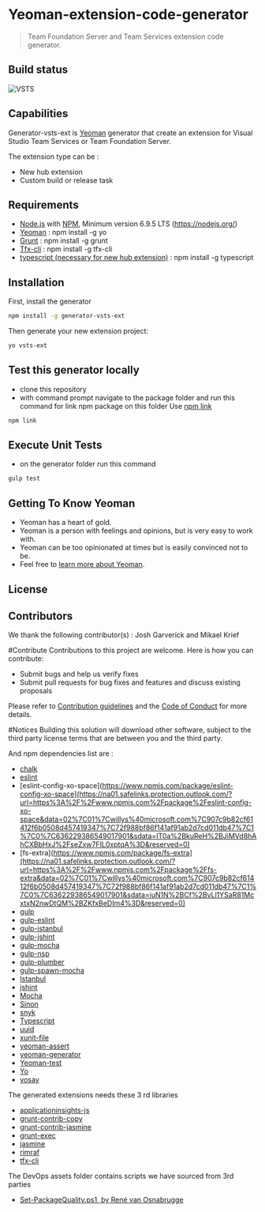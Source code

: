 ﻿# Yeoman-extension-code-generator
>  Team Foundation Server and Team Services extension code generator.

## Build status
![VSTS](https://almrangers.visualstudio.com/_apis/public/build/definitions/7f3cfb9a-d1cb-4e66-9d36-1af87b906fe9/137/badge)

## Capabilities
Generator-vsts-ext is [Yeoman](http://yeoman.io/) generator that create an extension for Visual Studio Team Services or Team Foundation Server.

The extension type can be :
- New hub extension
- Custom build or release task

## Requirements
- [Node.js](http://nodejs.org/) with [NPM](https://www.npmjs.com/), Minimum version 6.9.5 LTS (https://nodejs.org/)
- [Yeoman](http://yeoman.io/) : npm install -g yo
- [Grunt](https://www.npmjs.com/package/grunt) : npm install -g grunt
- [Tfx-cli](https://www.npmjs.com/package/tfx-cli) : npm install -g tfx-cli
- [typescript (necessary for new hub extension)](https://www.npmjs.com/package/typescript) : npm install -g typescript

## Installation
First, install the generator

```bash
npm install -g generator-vsts-ext
```

Then generate your new extension project:

```bash
yo vsts-ext
```

## Test this generator locally
- clone this repository
- with command prompt navigate to the package folder and run this command for link npm package on this folder
Use [npm link](https://docs.npmjs.com/cli/link)

```bash
npm link
```

## Execute Unit Tests
- on the generator folder run this command

```bash
gulp test
```

## Getting To Know Yeoman
 * Yeoman has a heart of gold.
 * Yeoman is a person with feelings and opinions, but is very easy to work with.
 * Yeoman can be too opinionated at times but is easily convinced not to be.
 * Feel free to [learn more about Yeoman](http://yeoman.io/).

## License

## Contributors
We thank the following contributor(s) : Josh Garverick and Mikael Krief

#Contribute
Contributions to this project are welcome. Here is how you can contribute:  

- Submit bugs and help us verify fixes  
- Submit pull requests for bug fixes and features and discuss existing proposals   

Please refer to [Contribution guidelines](.github/CONTRIBUTING.md) and the [Code of Conduct](.github/COC.md) for more details.

#Notices
Building this solution will download other software, subject to the third party license terms that are between you and the third party.

And npm dependencies list are :

- [chalk](https://www.npmjs.com/package/chalk)
- [eslint](https://www.npmjs.com/package/eslint)
- [eslint-config-xo-space](https://www.npmjs.com/package/eslint-config-xo-space](https://na01.safelinks.protection.outlook.com/?url=https%3A%2F%2Fwww.npmjs.com%2Fpackage%2Feslint-config-xo-space&data=02%7C01%7Cwillys%40microsoft.com%7C907c9b82cf61412f6b0508d457419347%7C72f988bf86f141af91ab2d7cd011db47%7C1%7C0%7C636229386549017901&sdata=IT0a%2BkuReH%2BJiMVd8hAhCXBbHxJ%2FseZxw7FIL0xptqA%3D&reserved=0)
- [fs-extra](https://www.npmjs.com/package/fs-extra](https://na01.safelinks.protection.outlook.com/?url=https%3A%2F%2Fwww.npmjs.com%2Fpackage%2Ffs-extra&data=02%7C01%7Cwillys%40microsoft.com%7C907c9b82cf61412f6b0508d457419347%7C72f988bf86f141af91ab2d7cd011db47%7C1%7C0%7C636229386549017901&sdata=iuN1N%2BCf%2BvLl1YSaR81McxtxN2nwDtQM%2BZKfxBeDIm4%3D&reserved=0)
- [gulp](https://www.npmjs.com/package/gulp)
- [gulp-eslint](https://www.npmjs.com/package/gulp-eslint)
- [gulp-istanbul](https://www.npmjs.com/package/gulp-istanbul)
- [gulp-jshint](https://www.npmjs.com/package/gulp-jshint)
- [gulp-mocha](https://www.npmjs.com/package/gulp-mocha)
- [gulp-nsp](https://www.npmjs.com/package/gulp-nsp)
- [gulp-plumber](https://www.npmjs.com/package/gulp-plumber)
- [gulp-spawn-mocha](https://www.npmjs.com/package/gulp-spawn-mocha)
- [Istanbul](https://www.npmjs.com/package/istanbul)
- [jshint](https://www.npmjs.com/package/jshint)
- [Mocha](https://www.npmjs.com/package/mocha)
- [Sinon](https://www.npmjs.com/package/sinon)
- [snyk](https://www.npmjs.com/package/snyk)
- [Typescript](https://www.npmjs.com/package/typescript)
- [uuid](https://www.npmjs.com/package/uuid)
- [xunit-file](https://www.npmjs.com/package/xunit-file)
- [yeoman-assert](https://www.npmjs.com/package/yeoman-assert)
- [yeoman-generator](https://www.npmjs.com/package/yeoman-generator)
- [Yeoman-test](https://www.npmjs.com/package/yeoman-test)
- [Yo](https://www.npmjs.com/package/yo)
- [yosay](https://www.npmjs.com/package/yosay)

The generated extensions needs these 3 rd libraries

- [applicationinsights-js](https://www.npmjs.com/package/applicationinsights-js)
- [grunt-contrib-copy](https://www.npmjs.com/package/grunt-contrib-copy)
- [grunt-contrib-jasmine](https://www.npmjs.com/package/grunt-contrib-jasmine)
- [grunt-exec](https://www.npmjs.com/package/grunt-exec)
- [jasmine](https://www.npmjs.com/package/jasmine)
- [rimraf](https://www.npmjs.com/package/rimraf)
- [tfx-cli](https://www.npmjs.com/package/tfx-cli)

The DevOps assets folder contains scripts we have sourced from 3rd parties

- [Set-PackageQuality.ps1, by René van Osnabrugge](https://roadtoalm.com/2017/01/16/programmatically-promote-your-package-quality-with-release-views-in-vsts/)